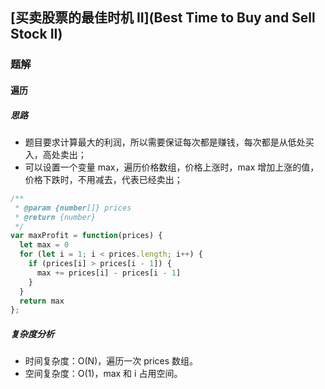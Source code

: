 ## [买卖股票的最佳时机 II](Best Time to Buy and Sell Stock II)

### 题解
#### 遍历
##### 思路
+ 题目要求计算最大的利润，所以需要保证每次都是赚钱，每次都是从低处买入，高处卖出；
+ 可以设置一个变量 max，遍历价格数组，价格上涨时，max 增加上涨的值，价格下跌时，不用减去，代表已经卖出；

```js
/**
 * @param {number[]} prices
 * @return {number}
 */
var maxProfit = function(prices) {
  let max = 0
  for (let i = 1; i < prices.length; i++) {
    if (prices[i] > prices[i - 1]) {
      max += prices[i] - prices[i - 1]
    }
  }
  return max
};
```

##### 复杂度分析
+ 时间复杂度：O(N)，遍历一次 prices 数组。
+ 空间复杂度：O(1)，max 和 i 占用空间。